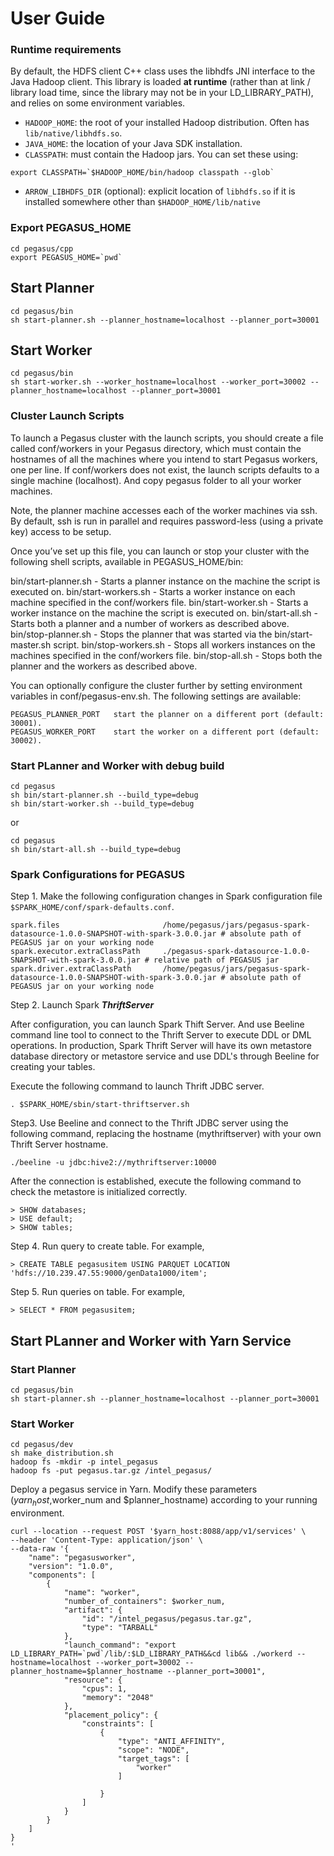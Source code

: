 # User Guide
### Runtime requirements
By default, the HDFS client C++ class uses the libhdfs JNI
interface to the Java Hadoop client. This library is loaded **at runtime**
(rather than at link / library load time, since the library may not be in your
LD_LIBRARY_PATH), and relies on some environment variables.

* `HADOOP_HOME`: the root of your installed Hadoop distribution. Often has
`lib/native/libhdfs.so`.
* `JAVA_HOME`: the location of your Java SDK installation.
* `CLASSPATH`: must contain the Hadoop jars. You can set these using:
```shell
export CLASSPATH=`$HADOOP_HOME/bin/hadoop classpath --glob`
```
* `ARROW_LIBHDFS_DIR` (optional): explicit location of `libhdfs.so` if it is
installed somewhere other than `$HADOOP_HOME/lib/native`

### Export PEGASUS_HOME
```
cd pegasus/cpp
export PEGASUS_HOME=`pwd`
```

## Start Planner

```
cd pegasus/bin
sh start-planner.sh --planner_hostname=localhost --planner_port=30001
```

## Start Worker

```
cd pegasus/bin
sh start-worker.sh --worker_hostname=localhost --worker_port=30002 --planner_hostname=localhost --planner_port=30001
```

### Cluster Launch Scripts
To launch a Pegasus cluster with the launch scripts, you should create a file called conf/workers in your Pegasus directory, which must contain the hostnames of all the machines where you intend to start Pegasus workers, one per line. If conf/workers does not exist, the launch scripts defaults to a single machine (localhost). And copy pegasus folder to all your worker machines.

Note, the planner machine accesses each of the worker machines via ssh. By default, ssh is run in parallel and requires password-less (using a private key) access to be setup.

Once you’ve set up this file, you can launch or stop your cluster with the following shell scripts, available in PEGASUS_HOME/bin:

bin/start-planner.sh - Starts a planner instance on the machine the script is executed on.
bin/start-workers.sh - Starts a worker instance on each machine specified in the conf/workers file.
bin/start-worker.sh - Starts a worker instance on the machine the script is executed on.
bin/start-all.sh - Starts both a planner and a number of workers as described above.
bin/stop-planner.sh - Stops the planner that was started via the bin/start-master.sh script.
bin/stop-workers.sh - Stops all workers instances on the machines specified in the conf/workers file.
bin/stop-all.sh - Stops both the planner and the workers as described above.

You can optionally configure the cluster further by setting environment variables in conf/pegasus-env.sh. The following settings are available:
```
PEGASUS_PLANNER_PORT   start the planner on a different port (default: 30001).
PEGASUS_WORKER_PORT    start the worker on a different port (default: 30002).
```

### Start PLanner and Worker with debug build
```
cd pegasus
sh bin/start-planner.sh --build_type=debug
sh bin/start-worker.sh --build_type=debug
```
or
```
cd pegasus
sh bin/start-all.sh --build_type=debug
```

### Spark Configurations for PEGASUS

Step 1. Make the following configuration changes in Spark configuration file `$SPARK_HOME/conf/spark-defaults.conf`. 
```
spark.files                       /home/pegasus/jars/pegasus-spark-datasource-1.0.0-SNAPSHOT-with-spark-3.0.0.jar # absolute path of PEGASUS jar on your working node
spark.executor.extraClassPath     ./pegasus-spark-datasource-1.0.0-SNAPSHOT-with-spark-3.0.0.jar # relative path of PEGASUS jar
spark.driver.extraClassPath       /home/pegasus/jars/pegasus-spark-datasource-1.0.0-SNAPSHOT-with-spark-3.0.0.jar # absolute path of PEGASUS jar on your working node

```
Step 2. Launch Spark ***ThriftServer***

After configuration, you can launch Spark Thift Server. And use Beeline command line tool to connect to the Thrift Server to execute DDL or DML operations. In production, Spark Thrift Server will have its own metastore database directory or metastore service and use DDL's  through Beeline for creating your tables.

Execute the following command to launch Thrift JDBC server.
```
. $SPARK_HOME/sbin/start-thriftserver.sh
```
Step3. Use Beeline and connect to the Thrift JDBC server using the following command, replacing the hostname (mythriftserver) with your own Thrift Server hostname.

```
./beeline -u jdbc:hive2://mythriftserver:10000       
```
After the connection is established, execute the following command to check the metastore is initialized correctly.

```
> SHOW databases;
> USE default;
> SHOW tables;
```
 
Step 4. Run query to create table. For example,

```
> CREATE TABLE pegasusitem USING PARQUET LOCATION 'hdfs://10.239.47.55:9000/genData1000/item';
```

Step 5. Run queries on table. For example,

```
> SELECT * FROM pegasusitem;
```


## Start PLanner and Worker with Yarn Service


### Start Planner

```
cd pegasus/bin
sh start-planner.sh --planner_hostname=localhost --planner_port=30001
```

### Start Worker

```
cd pegasus/dev
sh make_distribution.sh
hadoop fs -mkdir -p intel_pegasus
hadoop fs -put pegasus.tar.gz /intel_pegasus/
```

Deploy a pegasus service in Yarn. Modify these parameters ($yarn_host,$worker_num and $planner_hostname) according to your running environment.
```
curl --location --request POST '$yarn_host:8088/app/v1/services' \
--header 'Content-Type: application/json' \
--data-raw '{
    "name": "pegasusworker",
    "version": "1.0.0",
    "components": [
        {
            "name": "worker",
            "number_of_containers": $worker_num,
            "artifact": {
                "id": "/intel_pegasus/pegasus.tar.gz",
                "type": "TARBALL"
            },
            "launch_command": "export LD_LIBRARY_PATH=`pwd`/lib/:$LD_LIBRARY_PATH&&cd lib&& ./workerd --hostname=localhost --worker_port=30002 --planner_hostname=$planner_hostname --planner_port=30001",
            "resource": {
                "cpus": 1,
                "memory": "2048"
            },
            "placement_policy": {
                "constraints": [
                    {
                        "type": "ANTI_AFFINITY",
                        "scope": "NODE",
                        "target_tags": [
                            "worker"
                        ]
                       
                    }
                ]
            }
        }
    ]
}
'
```